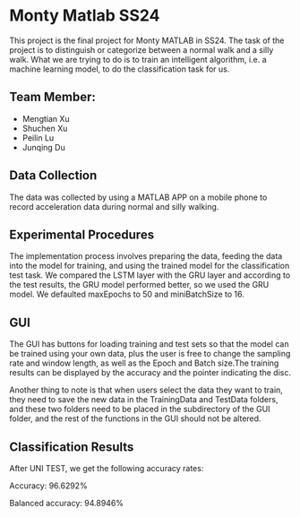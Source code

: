 # Monty Matlab SS24
This project is the final project for Monty MATLAB in SS24. The task of the project is to distinguish or categorize between a normal walk and a silly walk. What we are trying to do is to train an intelligent algorithm, i.e. a machine learning model, to do the classification task for us.
## Team Member:
- Mengtian Xu
- Shuchen Xu
- Peilin Lu
- Junqing Du

## Data Collection
The data was collected by using a MATLAB APP on a mobile phone to record acceleration data during normal and silly walking.

## Experimental Procedures
The implementation process involves preparing the data, feeding the data into the model for training, and using the trained model for the classification test task. We compared the LSTM layer with the GRU layer and according to the test results, the GRU model performed better, so we used the GRU model. We defaulted maxEpochs to 50 and miniBatchSize to 16.

## GUI
The GUI has buttons for loading training and test sets so that the model can be trained using your own data, plus the user is free to change the sampling rate and window length, as well as the Epoch and Batch size.The training results can be displayed by the accuracy and the pointer indicating the disc.

Another thing to note is that when users select the data they want to train, they need to save the new data in the TrainingData and TestData folders, and these two folders need to be placed in the subdirectory of the GUI folder, and the rest of the functions in the GUI should not be altered.

## Classification Results
After UNI TEST, we get the following accuracy rates:

Accuracy: 96.6292%

Balanced accuracy: 94.8946%

